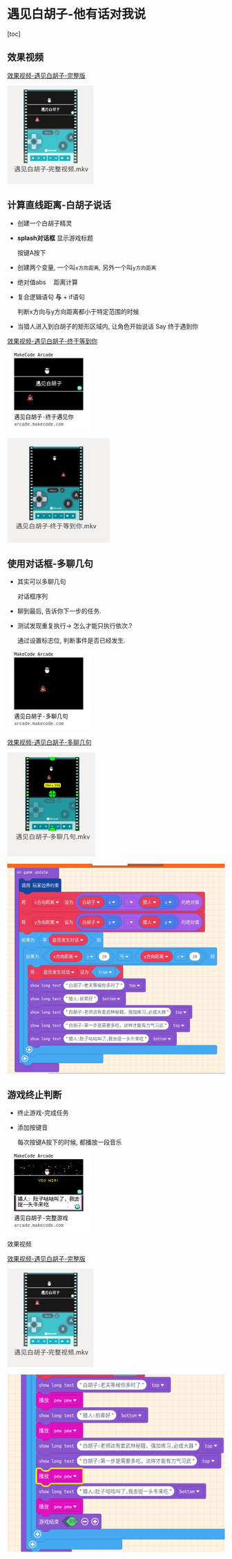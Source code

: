# 遇见白胡子-他有话对我说



[toc]

## 效果视频

[效果视频-遇见白胡子-完整版](https://www.bilibili.com/video/av82551127?p=5)

![](./image/遇见白胡子-完整视频.jpg)





## 计算直线距离-白胡子说话

* 创建一个白胡子精灵

* **splash对话框** 显示游戏标题 

  按键A按下

* 创建两个变量, 一个叫`x方向距离`, 另外一个叫`y方向距离`

* 绝对值abs 　距离计算

* 复合逻辑语句 **与**  + if语句

  判断x方向与y方向距离都小于特定范围的时候 

* 当猎人进入到白胡子的矩形区域内, 让角色开始说话 Say 终于遇到你



[效果视频-遇见白胡子-终于等到你](https://www.bilibili.com/video/av82551127?p=3)


![](./代码卡片/arcade-遇见白胡子-终于遇见你.png)

![](./image/终于等到你-视频.jpg)

## 使用对话框-多聊几句

* 其实可以多聊几句

  对话框序列 

* 聊到最后,  告诉你下一步的任务.

* 测试发现重复执行-> 怎么才能只执行依次.? 

  通过设置标志位, 判断事件是否已经发生.

![](./代码卡片/arcade-遇见白胡子-多聊几句.png)

[效果视频-遇见白胡子-多聊几句](https://www.bilibili.com/video/av82551127?p=4)

![](./image/多聊几句.jpg)

![](./image/多聊几句-代码.jpg)



## 游戏终止判断

* 终止游戏-完成任务

* 添加按键音

  每次按键A按下的时候, 都播放一段音乐

![](./代码卡片/arcade-遇见白胡子-完整游戏.png)

效果视频

[效果视频-遇见白胡子-完整版](https://www.bilibili.com/video/av82551127?p=5)



![](./image/遇见白胡子-完整视频.jpg)



![](./image/添加游戏结束与声音.jpg)


